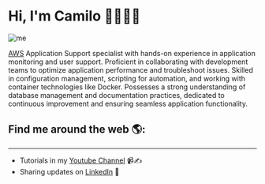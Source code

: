 # Hi, I'm Camilo 👋👨🏻‍💻

![me](https://media.licdn.com/dms/image/D4E16AQGBUdEXEP6xOA/profile-displaybackgroundimage-shrink_350_1400/0/1723224601552?e=1728518400&v=beta&t=qHEhBpPD9icebslYcy6NbvtDkmAfJ1Ku-Ke9Nsm84ZQ)

[AWS](https://aws.amazon.com/) Application Support specialist with hands-on experience in application monitoring and user support. Proficient in collaborating with development teams to optimize application performance and troubleshoot issues. Skilled in configuration management, scripting for automation, and working with container technologies like Docker. Possesses a strong understanding of database management and documentation practices, dedicated to continuous improvement and ensuring seamless application functionality.

## Find me around the web 🌎:
---
- Tutorials in my [Youtube Channel](https://www.youtube.com/@camilomoreno10) 📹✍️
- Sharing updates on [LinkedIn](https://www.linkedin.com/in/camp1003/) 💼
<!--
**camilomoreno07/camilomoreno07** is a ✨ _special_ ✨ repository because its `README.md` (this file) appears on your GitHub profile.

Here are some ideas to get you started:

- 🔭 I’m currently working on ...
- 🌱 I’m currently learning ...
- 👯 I’m looking to collaborate on ...
- 🤔 I’m looking for help with ...
- 💬 Ask me about ...
- 📫 How to reach me: ...
- 😄 Pronouns: ...
- ⚡ Fun fact: ...
-->
